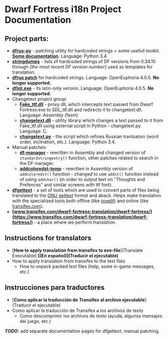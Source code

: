 # Dwarf Fortress i18n Project Documentation

## Project parts:

* **[dfrus-py](https://bitbucket.org/dfint/dfrus-py)** - patching utility for hardcoded strings + some usefull toolkit. [**Some documentation**](dfrus-py). Language: Python 3.4.
* **[stringdumps](https://bitbucket.org/dfint/stringdumps)** - lists of hardcoded strings of DF versions from 0.34.10 through *[the most recent DF version number]* used as templates for translation.
* **[dfrus patch](https://bitbucket.org/insolor/dfrus/)** for hardcoded strings. Language: OpenEuphoria 4.0.5. **No longer supported.**
* **[dfint.exe](https://bitbucket.org/dfint/df-i18n)** - its latin-only version. Language: OpenEuphoria 4.0.5. **No longer supported.**
* Changetext project group:
    * **[Fake_ttf.dll](https://bitbucket.org/dfint/fake_ttf.dll)** - proxy dll, which intercepts text passed from Dwarf Fortress.exe to SDL_ttf.dll and redirects it to changetext.dll. Language: Assembly (fasm)
    * **[changetext.dll](https://bitbucket.org/dfint/changetextpy)** - utility library which changes a text passed to it from Fake_ttf.dll using external script in Python - changetext.py. Language: C.
    * **[changetext.py](https://bitbucket.org/dfint/changetextpy_script)** - the script which refines Russian tranlsation (word order, inclination, etc.). Language: Python 3.4.
* Manual patches:
    * **[df-manager](https://bitbucket.org/dfint/df-manager)** - rewritten in Assembly and changed version of `standardstringentry()` function, other patches related to search in the DF manager.
    * **[addcoloredst-temp](https://bitbucket.org/dfint/addcoloredst-temp)** - rewritten in Assembly version of `addcoloredst()` function - changed to use `addst()` function instead of using `addchar()` (in order to output text on "Thoughts and Prefences" and similar screens with ttf font).
* **[dfgettext](https://bitbucket.org/dfint/df-gettext-toolkit)** - a set of tools which are used to convert parts of files being translated to the [GNU gettext](http://www.gnu.org/software/gettext/) format and aback. Helps make translation with the specialized tools both offline (like [poedit](http://poedit.net/)) and online (like [transifex.com](http://transifex.com/)).
* **[www.transifex.com/dwarf-fortress-translation/dwarf-fortress/](https://www.transifex.com/dwarf-fortress-translation/dwarf-fortress/)** - a place where we perform translation.

## Instructions for translators
* [**How to apply translation from transifex to exe-file**](Translate Executable) **[(En español)](Traducir el ejecutable)**
* How to apply translation from transifex to the text files
    * How to unpack packed text files (help, some in-game messages, etc.)

## Instrucciones para traductores
* [**Como aplicar la traducción de Transifex al archivo ejecutable**](Traducir el ejecutable)
* Como aplicar la traducción de Transifex a los archivos de texto
    * Como descomprimir los archivos de texto (ayuda, algunos mensajes del juego, etc.)

***TODO:*** add separate documentation pages for dfgettext, manual patching.